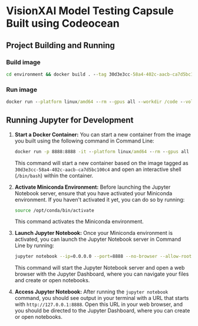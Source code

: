 # VisionXAI Model Testing Capsule Built using Codeocean

## Project Building and Running

### Build image

```cmd
cd environment && docker build . --tag 30d3e3cc-58a4-402c-aacb-ca7d5bc100c4
```

### Run image

```cmd
docker run --platform linux/amd64 --rm --gpus all --workdir /code --volume "%cd%/data":/data --volume "%cd%/code":/code --volume "%cd%/results":/results 30d3e3cc-58a4-402c-aacb-ca7d5bc100c4 bash run
```

## Running Jupyter for Development

1. **Start a Docker Container:**
   You can start a new container from the image you built using the following command in Command Line:

   ```cmd
   docker run -p 8888:8888 -it --platform linux/amd64 --rm --gpus all --workdir /code --volume "%cd%/data":/data --volume "%cd%/code":/code --volume "%cd%/results":/results 30d3e3cc-58a4-402c-aacb-ca7d5bc100c4 /bin/bash
   ```

   This command will start a new container based on the image tagged as `30d3e3cc-58a4-402c-aacb-ca7d5bc100c4` and open an interactive shell (`/bin/bash`) within the container.

2. **Activate Miniconda Environment:**
   Before launching the Jupyter Notebook server, ensure that you have activated your Miniconda environment. If you haven't activated it yet, you can do so by running:

   ```bash
   source /opt/conda/bin/activate
   ```

   This command activates the Miniconda environment.

3. **Launch Jupyter Notebook:**
   Once your Miniconda environment is activated, you can launch the Jupyter Notebook server in Command Line by running:

   ```bash
   jupyter notebook --ip=0.0.0.0 --port=8888 --no-browser --allow-root
   ```

   This command will start the Jupyter Notebook server and open a web browser with the Jupyter Dashboard, where you can navigate your files and create or open notebooks.

4. **Access Jupyter Notebook:**
   After running the `jupyter notebook` command, you should see output in your terminal with a URL that starts with `http://127.0.0.1:8888`. Open this URL in your web browser, and you should be directed to the Jupyter Dashboard, where you can create or open notebooks.
